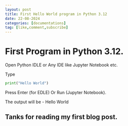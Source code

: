```yaml
---
layout: post
title: First Hello World program in Python 3.12
date: 22-08-2024
categories: [documentations]
tag: [like,comment,subscribe]
---
```

# First Program in Python 3.12.

Open Python IDLE or Any IDE like Jupyter Notebook etc.

Type
```python
print("Hello World")
```

Press Enter (for EDLE) Or Run (Jupyter Notebook).

The output will be -
Hello World


## Tanks for reading my first blog post. 